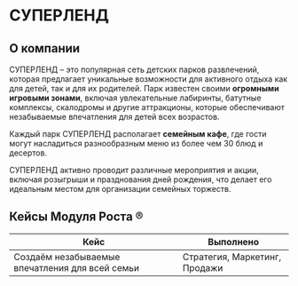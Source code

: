 # СУПЕРЛЕНД

## О компании

СУПЕРЛЕНД – это популярная сеть детских парков развлечений, которая предлагает уникальные возможности для активного отдыха как для детей, так и для их родителей. Парк известен своими **огромными игровыми зонами**, включая увлекательные лабиринты, батутные комплексы, скалодромы и другие аттракционы, которые обеспечивают незабываемые впечатления для детей всех возрастов.

Каждый парк СУПЕРЛЕНД располагает **семейным кафе**, где гости могут насладиться разнообразным меню из более чем 30 блюд и десертов.

СУПЕРЛЕНД активно проводит различные мероприятия и акции, включая розыгрыши и празднования дней рождения, что делает его идеальным местом для организации семейных торжеств.

## Кейсы Модуля Роста ®

| Кейс                                           | Выполнено                         |
|------------------------------------------------|-----------------------------------|
| Создаём незабываемые впечатления для всей семьи | Стратегия, Маркетинг, Продажи     |

